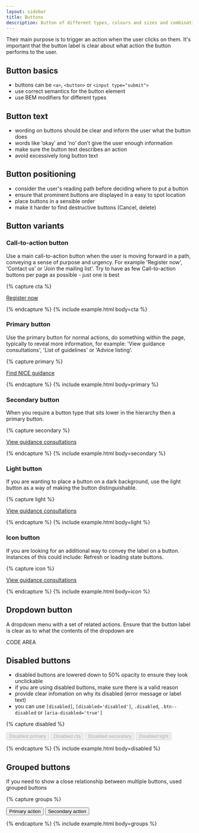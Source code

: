 ```yaml
---
layout: sidebar
title: Buttons
description: Button of different types, colours and sizes and combination of buttons
---
```


Their main purpose is to trigger an action when the user clicks on them. It's important that the button label is clear about what action the button performs to the user.


## Button basics

- buttons can be `<a>`, `<button>` or `<input type="submit">`
- use correct semantics for the button element
- use BEM modifiers for different types

## Button text

- wording on buttons should be clear and inform the user what the button does
- words like ‘okay’ and ‘no’ don’t give the user enough information
- make sure the button text describes an action
- avoid excessively long button text

## Button positioning

- consider the user's reading path before deciding where to put a button
- ensure that prominent buttons are displayed in a easy to spot location
- place buttons in a sensible order 
- make it harder to find destructive buttons (Cancel, delete)

## Button variants

### Call-to-action button

Use a main call-to-action button when the user is moving forward in a path, conveying a sense of purpose and urgency. 
For example 'Register now', 'Contact us' or 'Join the mailing list'. Try to have as few Call-to-action buttons per page as possible - just one is best

{% capture cta %}
<p><a href="#" class="btn btn--cta">Register now</a></p>
{% endcapture %}
{% include example.html body=cta %}

### Primary button

Use the primary button for normal actions, do something within the page, typically to reveal more information, for example: 'View guidance consultations', 'List of guidelines' or 'Advice listing'.

{% capture primary %}
<p><a href="#" class="btn">Find NICE guidance</a></p>
{% endcapture %}
{% include example.html body=primary %}

### Secondary button
When you require a button type that sits lower in the hierarchy then a primary button. 

{% capture secondary %}
<p><a href="#" class="btn btn--secondary">View guidance consultations</a></p>
{% endcapture %}
{% include example.html body=secondary %}

### Light button
If you are wanting to place a button on a dark background, use the light button as a way of making the button distinguishable.

{% capture light %}
<p class="panel panel--dark"><a href="#" class="btn btn--light">View guidance consultations</a></p>
{% endcapture %}
{% include example.html body=light %}

### Icon button
If you are looking for an additional way to convey the label on a button. Instances of this could include: Refresh or loading state buttons.

{% capture icon %}
<p><a href="#" class="btn"><span class="icon icon--pathways" aria-hidden="true"></span> View guidance consultations</a></p>
{% endcapture %}
{% include example.html body=icon %}

## Dropdown button
A dropdown menu with a set of related actions. Ensure that the button label is clear as to what the contents of the dropdown are

CODE AREA

## Disabled buttons
- disabled buttons are lowered down to 50% opacity to ensure they look unclickable
- if you are using disabled buttons, make sure there is a valid reason
- provide clear infomation on why its disabled (error message or label text)
- you can use `[disabled]`, `[disabled='disabled']`, `.disabled`, `.btn--disabled` or `[aria-disabled='true']`

{% capture disabled %}
<p>
    <button type="button" class="btn" disabled>Disabled primary</button>
    <button type="button" class="btn btn--cta" disabled>Disabled cta</button>
    <button type="button" class="btn btn--secondary" disabled>Disabled secondary</button>
    <button type="button" class="btn btn--light" disabled>Disabled light</button>
</p>
{% endcapture %}
{% include example.html body=disabled %}

## Grouped buttons
If you need to show a close relationship between multiple buttons, used grouped buttons

{% capture groups %}
<p>
    <button type="button" class="btn">Primary action</button>
    <button type="button" class="btn btn--secondary">Secondary action</button>
</p>
{% endcapture %}
{% include example.html body=groups %}
